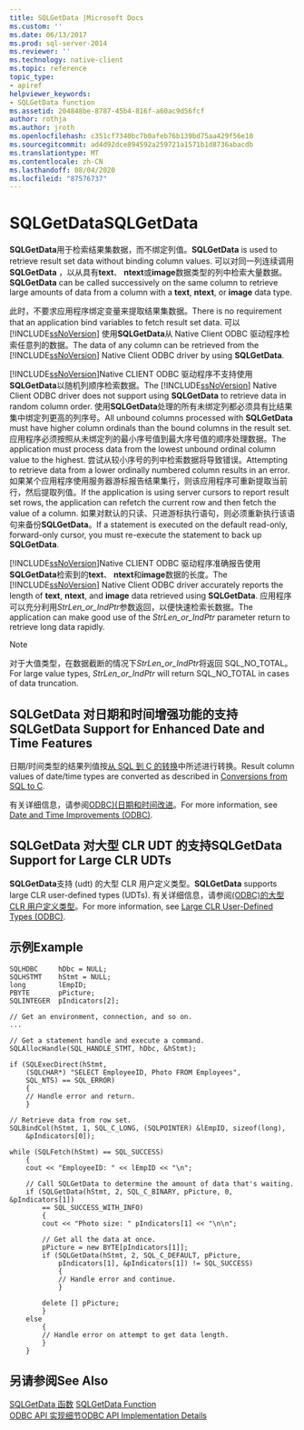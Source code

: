 ```yaml
---
title: SQLGetData |Microsoft Docs
ms.custom: ''
ms.date: 06/13/2017
ms.prod: sql-server-2014
ms.reviewer: ''
ms.technology: native-client
ms.topic: reference
topic_type:
- apiref
helpviewer_keywords:
- SQLGetData function
ms.assetid: 204848be-8787-45b4-816f-a60ac9d56fcf
author: rothja
ms.author: jroth
ms.openlocfilehash: c351cf7340bc7b0afeb76b139bd75aa429f56e10
ms.sourcegitcommit: ad4d92dce894592a259721a1571b1d8736abacdb
ms.translationtype: MT
ms.contentlocale: zh-CN
ms.lasthandoff: 08/04/2020
ms.locfileid: "87576737"
---
```

# <a name="sqlgetdata"></a><span data-ttu-id="57210-102">SQLGetData</span><span class="sxs-lookup"><span data-stu-id="57210-102">SQLGetData</span></span>
  <span data-ttu-id="57210-103">**SQLGetData**用于检索结果集数据，而不绑定列值。</span><span class="sxs-lookup"><span data-stu-id="57210-103">**SQLGetData** is used to retrieve result set data without binding column values.</span></span> <span data-ttu-id="57210-104">可以对同一列连续调用**SQLGetData** ，以从具有**text**、 **ntext**或**image**数据类型的列中检索大量数据。</span><span class="sxs-lookup"><span data-stu-id="57210-104">**SQLGetData** can be called successively on the same column to retrieve large amounts of data from a column with a **text**, **ntext**, or **image** data type.</span></span>  
  
 <span data-ttu-id="57210-105">此时，不要求应用程序绑定变量来提取结果集数据。</span><span class="sxs-lookup"><span data-stu-id="57210-105">There is no requirement that an application bind variables to fetch result set data.</span></span> <span data-ttu-id="57210-106">可以 [!INCLUDE[ssNoVersion](../../includes/ssnoversion-md.md)] 使用**SQLGetData**从 Native Client ODBC 驱动程序检索任意列的数据。</span><span class="sxs-lookup"><span data-stu-id="57210-106">The data of any column can be retrieved from the [!INCLUDE[ssNoVersion](../../includes/ssnoversion-md.md)] Native Client ODBC driver by using **SQLGetData**.</span></span>  
  
 <span data-ttu-id="57210-107">[!INCLUDE[ssNoVersion](../../includes/ssnoversion-md.md)]Native CLIENT ODBC 驱动程序不支持使用**SQLGetData**以随机列顺序检索数据。</span><span class="sxs-lookup"><span data-stu-id="57210-107">The [!INCLUDE[ssNoVersion](../../includes/ssnoversion-md.md)] Native Client ODBC driver does not support using **SQLGetData** to retrieve data in random column order.</span></span> <span data-ttu-id="57210-108">使用**SQLGetData**处理的所有未绑定列都必须具有比结果集中绑定列更高的列序号。</span><span class="sxs-lookup"><span data-stu-id="57210-108">All unbound columns processed with **SQLGetData** must have higher column ordinals than the bound columns in the result set.</span></span> <span data-ttu-id="57210-109">应用程序必须按照从未绑定列的最小序号值到最大序号值的顺序处理数据。</span><span class="sxs-lookup"><span data-stu-id="57210-109">The application must process data from the lowest unbound ordinal column value to the highest.</span></span> <span data-ttu-id="57210-110">尝试从较小序号的列中检索数据将导致错误。</span><span class="sxs-lookup"><span data-stu-id="57210-110">Attempting to retrieve data from a lower ordinally numbered column results in an error.</span></span> <span data-ttu-id="57210-111">如果某个应用程序使用服务器游标报告结果集行，则该应用程序可重新提取当前行，然后提取列值。</span><span class="sxs-lookup"><span data-stu-id="57210-111">If the application is using server cursors to report result set rows, the application can refetch the current row and then fetch the value of a column.</span></span> <span data-ttu-id="57210-112">如果对默认的只读、只进游标执行语句，则必须重新执行该语句来备份**SQLGetData**。</span><span class="sxs-lookup"><span data-stu-id="57210-112">If a statement is executed on the default read-only, forward-only cursor, you must re-execute the statement to back up **SQLGetData**.</span></span>  
  
 <span data-ttu-id="57210-113">[!INCLUDE[ssNoVersion](../../includes/ssnoversion-md.md)]Native CLIENT ODBC 驱动程序准确报告使用**SQLGetData**检索到的**text**、 **ntext**和**image**数据的长度。</span><span class="sxs-lookup"><span data-stu-id="57210-113">The [!INCLUDE[ssNoVersion](../../includes/ssnoversion-md.md)] Native Client ODBC driver accurately reports the length of **text**, **ntext**, and **image** data retrieved using **SQLGetData**.</span></span> <span data-ttu-id="57210-114">应用程序可以充分利用*StrLen_or_IndPtr*参数返回，以便快速检索长数据。</span><span class="sxs-lookup"><span data-stu-id="57210-114">The application can make good use of the *StrLen_or_IndPtr* parameter return to retrieve long data rapidly.</span></span>  
  
> [!NOTE]  
>  <span data-ttu-id="57210-115">对于大值类型，在数据截断的情况下*StrLen_or_IndPtr*将返回 SQL_NO_TOTAL。</span><span class="sxs-lookup"><span data-stu-id="57210-115">For large value types, *StrLen_or_IndPtr* will return SQL_NO_TOTAL in cases of data truncation.</span></span>  
  
## <a name="sqlgetdata-support-for-enhanced-date-and-time-features"></a><span data-ttu-id="57210-116">SQLGetData 对日期和时间增强功能的支持</span><span class="sxs-lookup"><span data-stu-id="57210-116">SQLGetData Support for Enhanced Date and Time Features</span></span>  
 <span data-ttu-id="57210-117">日期/时间类型的结果列值按[从 SQL 到 C 的转换](../native-client-odbc-date-time/datetime-data-type-conversions-from-sql-to-c.md)中所述进行转换。</span><span class="sxs-lookup"><span data-stu-id="57210-117">Result column values of date/time types are converted as described in [Conversions from SQL to C](../native-client-odbc-date-time/datetime-data-type-conversions-from-sql-to-c.md).</span></span>  
  
 <span data-ttu-id="57210-118">有关详细信息，请参阅[ODBC&#41;&#40;日期和时间改进](../native-client-odbc-date-time/date-and-time-improvements-odbc.md)。</span><span class="sxs-lookup"><span data-stu-id="57210-118">For more information, see [Date and Time Improvements &#40;ODBC&#41;](../native-client-odbc-date-time/date-and-time-improvements-odbc.md).</span></span>  
  
## <a name="sqlgetdata-support-for-large-clr-udts"></a><span data-ttu-id="57210-119">SQLGetData 对大型 CLR UDT 的支持</span><span class="sxs-lookup"><span data-stu-id="57210-119">SQLGetData Support for Large CLR UDTs</span></span>  
 <span data-ttu-id="57210-120">**SQLGetData**支持 (udt) 的大型 CLR 用户定义类型。</span><span class="sxs-lookup"><span data-stu-id="57210-120">**SQLGetData** supports large CLR user-defined types (UDTs).</span></span> <span data-ttu-id="57210-121">有关详细信息，请参阅[&#40;ODBC&#41;的大型 CLR 用户定义类型](../native-client/odbc/large-clr-user-defined-types-odbc.md)。</span><span class="sxs-lookup"><span data-stu-id="57210-121">For more information, see [Large CLR User-Defined Types &#40;ODBC&#41;](../native-client/odbc/large-clr-user-defined-types-odbc.md).</span></span>  
  
## <a name="example"></a><span data-ttu-id="57210-122">示例</span><span class="sxs-lookup"><span data-stu-id="57210-122">Example</span></span>  
  
```  
SQLHDBC     hDbc = NULL;  
SQLHSTMT    hStmt = NULL;  
long        lEmpID;  
PBYTE       pPicture;  
SQLINTEGER  pIndicators[2];  
  
// Get an environment, connection, and so on.  
...  
  
// Get a statement handle and execute a command.  
SQLAllocHandle(SQL_HANDLE_STMT, hDbc, &hStmt);  
  
if (SQLExecDirect(hStmt,  
    (SQLCHAR*) "SELECT EmployeeID, Photo FROM Employees",  
    SQL_NTS) == SQL_ERROR)  
    {  
    // Handle error and return.  
    }  
  
// Retrieve data from row set.  
SQLBindCol(hStmt, 1, SQL_C_LONG, (SQLPOINTER) &lEmpID, sizeof(long),  
    &pIndicators[0]);  
  
while (SQLFetch(hStmt) == SQL_SUCCESS)  
    {  
    cout << "EmployeeID: " << lEmpID << "\n";  
  
    // Call SQLGetData to determine the amount of data that's waiting.  
    if (SQLGetData(hStmt, 2, SQL_C_BINARY, pPicture, 0, &pIndicators[1])  
        == SQL_SUCCESS_WITH_INFO)  
        {  
        cout << "Photo size: " pIndicators[1] << "\n\n";  
  
        // Get all the data at once.  
        pPicture = new BYTE[pIndicators[1]];  
        if (SQLGetData(hStmt, 2, SQL_C_DEFAULT, pPicture,  
            pIndicators[1], &pIndicators[1]) != SQL_SUCCESS)  
            {  
            // Handle error and continue.  
            }  
  
        delete [] pPicture;  
        }  
    else  
        {  
        // Handle error on attempt to get data length.  
        }  
    }  
```  
  
## <a name="see-also"></a><span data-ttu-id="57210-123">另请参阅</span><span class="sxs-lookup"><span data-stu-id="57210-123">See Also</span></span>  
 <span data-ttu-id="57210-124">[SQLGetData 函数](https://go.microsoft.com/fwlink/?LinkId=59350) </span><span class="sxs-lookup"><span data-stu-id="57210-124">[SQLGetData Function](https://go.microsoft.com/fwlink/?LinkId=59350) </span></span>  
 [<span data-ttu-id="57210-125">ODBC API 实现细节</span><span class="sxs-lookup"><span data-stu-id="57210-125">ODBC API Implementation Details</span></span>](odbc-api-implementation-details.md)  
  
  
